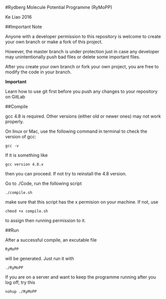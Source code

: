 #Rydberg Molecule Potential Programme (RyMoPP)


Ke Liao 2016


##Important Note


Anyone with a developer permission to this 
repository is welcome to create your own 
branch or make a fork of this project. 


However, the master branch is under protection
just in case any developer may unintentionally
push bad files or delete
some important files. 


After you create your own branch or fork 
your own project, you are free to modify
the code in your branch. 


**Important**


Learn how to use git first before you
push any changes to your repository on GitLab


##Compile


gcc 4.8 is required. Other versions (either
old or newer ones) may not work properly.


On linux or Mac, use the following command
 in terminal to check the version of gcc:


   `gcc -v`


If it is something like 


  `gcc version 4.8.x`


then you can proceed. If not try to reinstall
the 4.8 version.


Go to ./Code, run the following script


  `./compile.sh`


make sure that this script has the x permision
on your machine. If not, use


  `chmod +x compile.sh`


to assign then running permission to it.


##Run


After a successful compile, an excutable file


  `RyMoPP`


will be generated. Just run it with


  `./RyMoPP`


If you are on a server and want to keep the
programme running after you log off, try this


  `nohup ./RyMoPP`
